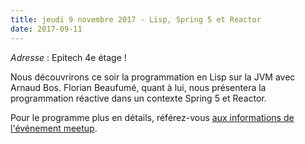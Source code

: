 ```yaml
---
title: jeudi 9 novembre 2017 - Lisp, Spring 5 et Reactor
date: 2017-09-11
---
```


_Adresse_ : Epitech 4e étage ! 

Nous découvrirons ce soir la programmation en Lisp sur la JVM avec Arnaud Bos. Florian Beaufumé, quant à lui, nous présentera la programmation réactive dans un contexte Spring 5 et Reactor.

Pour le programme plus en détails, référez-vous [aux informations de l'événement meetup](http://www.meetup.com/fr-FR/Toulouse-Java-User-Group/events/244516625/).
